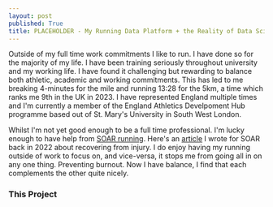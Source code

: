 ```yaml
---
layout: post
published: True
title: PLACEHOLDER - My Running Data Platform + the Reality of Data Science
---
```


Outside of my full time work commitments I like to run. I have done so for the majority of my life. I have been training seriously throughout university and my working life. I have found it challenging but rewarding to balance both athletic, academic and working commitments. This has led to me breaking 4-minutes for the mile and running 13:28 for the 5km, a time which ranks me 9th in the UK in 2023. I have represented England multiple times and I'm currently a member of the England Athletics Develpoment Hub programme based out of St. Mary's University in South West London.

Whilst I'm not yet good enough to be a full time professional. I'm lucky enough to have help from [SOAR running](https://www.soarrunning.com/). Here's an [article](https://www.soarrunning.com/blogs/news/the-way-back) I wrote for SOAR back in 2022 about recovering from injury. I do enjoy having my running outside of work to focus on, and vice-versa, it stops me from going all in on any one thing. Preventing burnout. Now I have balance, I find that each complements the other quite nicely.

### This Project

